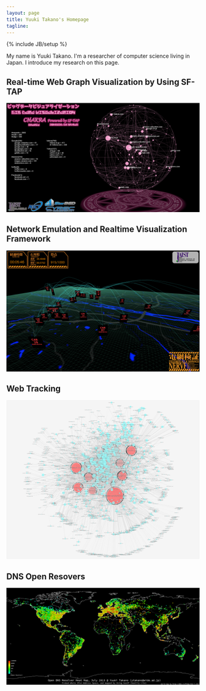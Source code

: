 ```yaml
---
layout: page
title: Yuuki Takano's Homepage
tagline: 
---
```

{% include JB/setup %}

My name is Yuuki Takano.
I'm a researcher of computer science living in Japan.
I introduce my research on this page.

## Real-time Web Graph Visualization by Using SF-TAP

[![chakra](/assets/chakra.png "CHAKRA: Big Data Visualization System")](/2016/06/01/real-time-visualization-of-web-graph)

## Network Emulation and Realtime Visualization Framework

[![nervf](/assets/nervf.png "NERVF")](/2016/06/01/network-emulation-and-realtime-visualization-framework)

## Web Tracking

[![webtracking](/assets/wide1309_top5.png "Visualization of Web Tracking")](/2016/06/01/web-tracking)

## DNS Open Resovers

[![webtracking](/assets/open_dns_resolver_heatmap_201307.png "Visualization of DNS Open Resolvers")](/2016/06/01/measurement-of-dns-open-resolvers)
